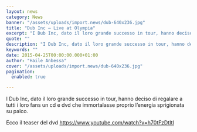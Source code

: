 ```yaml
---
layout: news
category: News
banner: "/assets/uploads/import.news/dub-640x236.jpg"
title: "Dub Inc – Live at Olympia"
excerpt: "I Dub Inc, dato il loro grande successo in tour, hanno deciso di regalare a tutti i loro fans un cd e dvd che immortalasse proprio l’energia sprigionata su palco. Ecco il teaser del dvd https://www.youtube.com/watch?v=h70tFzDtIt"
quote: ""
description: "I Dub Inc, dato il loro grande successo in tour, hanno deciso di regalare a tutti i loro fans un cd e dvd che immortalasse proprio l’energia sprigionata su palco. Ecco il teaser del dvd https://www.youtube.com/watch?v=h70tFzDtIt"
keywords: ""
date: 2015-04-25T00:00:00.000+01:00
author: "Haile Anbessa"
cover: "/assets/uploads/import.news/dub-640x236.jpg"
pagination:
  enabled: true

---
```


[](https://hotmc.com/wp-content/uploads/2015/04/dub.jpg)

I Dub Inc, dato il loro grande successo in tour, hanno deciso di regalare a tutti i loro fans un cd e dvd che immortalasse proprio l’energia sprigionata su palco.

Ecco il teaser del dvd https://www.youtube.com/watch?v=h70tFzDtItI